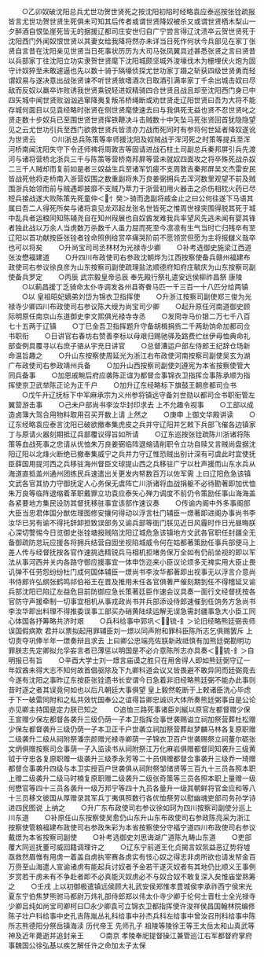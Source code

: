 <!-- { "loadSidebar": true } -->
　　○乙卯奴破沈阳总兵尤世功贺世贤死之按沈阳初陷时经略袁应泰巡按张铨疏报皆言尤世功贺世贤生死俱未可知其后传者或谓世贤降奴被杀又或谓世贤栖木梨山一夕醉酒自恨坠崖死皆无的据援辽都司庄安世归自广宁尝言得辽沈溃卒云贺世贤死于沈阳西门外闻奴恨世贤以其妻女给我降将然亦未详当日死作何状今兵部见在家丁张贤自言昔在沈阳亲见世贤当日死事状历历为大司马张凤翼具述甚悉张贤之言曰贤昔以兵部家丁往沈阳立功实隶贺世贤麾下沈阳城颇坚城外浚壕伐木为栅埋伏火炮为固守计奴猝至未敢遽逼也先以数十骑于隔壕侦探尤世功家丁蹑之斩获四级世贤勇而轻谓奴易与遂决意出战张贤谏不听世贤故嗜酒次日取酒引满率家丁千余出城击奴曰尽敌而反奴以羸卒诈败诱我世贤乘锐轻进奴精骑四合世贤且战且却至沈阳西门身已中四矢城中闻世贤败汹汹逃窜降夷复叛吊桥绳断或劝世贤走辽阳世贤曰吾为大将不能存城何面目以见袁经略时张贤在侧世贤麾使速去曰与我俱死无益也贤不忍世贤叱之贤走数十步奴兵已至围世贤世贤挥铁鞭决斗击贼数十中矢坠马死张贤回首犹隐隐望见之云尤世功引兵至西门欲救世贤兵皆溃亦力战而死同时有参将何世延者降奴遂讹为世贤云
　　○川浙总兵陈策等率师援沈阳及奴贼战于浑河死之时策等提兵至浑河桥南闻沈阳失守下令还师禆将周敦吉等固请进战石柱土司副总兵秦邦屏引兵先渡河与诸将营桥北浙兵三千与陈策等营桥南邦屏等营未就奴四面攻之将卒殊死战杀奴二三千人贼却而复前如是者三奴益生兵至诸军饥疲不支周敦吉秦邦屏吴文杰雷安民皆战死他将走桥南入浙营奴围之数重副将朱万良姜弼拥兵去浑河数里观望不前及贼围浙兵始领而前与贼遇即披靡不支贼乃萃力于浙营初用火器击之杀伤相枕火药已尽短兵接战遂大败陈策先死童仲＜忄癸＞骑而逸副将戚金止之曰公何往遂下马语其属曰吾二人得死所矣与诸将袁见龙邓起龙张名世皆死之惟周世禄突围得脱其死于城中乱兵者运粮同知陈辅尧自在知州叚展也自奴酋发难我兵率望风先逃未闻有婴其锋者独此战以万余人当虏数万杀数千人虽力屈而死至今凛凛有生气当时亡归残卒有至辽阳以首功献按臣张铨者铨命照例给赏卒痛哭阶前不愿领赏但愿为主将报讎义哉卒也可以将矣
　　○升尚宝司司丞林材为光禄寺少卿
　　○补考选御史施梁江西道张汝懋福建道
　　○升四川布政使司右参政沈朝烨为江西按察使备兵赣州福建布政使司右参议徐良彦为山东按察司副使疏理盐法顺德府知府庄毓庆为山东按察司副使备兵罗定
　　○丙辰  武宗毅皇帝忌辰  奉先殿行祭礼遣安远侯柳祚昌祭  康陵
　　○以蓟昌援丁乏骑命太仆寺调发各州县寄餋马匹一千三百一十八匹分给两镇
　　○以  皇祖昭妃嫡弟刘岱为锦衣卫指挥使
　　○升浙江按察司副使郑三俊为光禄寺少卿四川布政使司右参议陈大绶为尚宝司少卿
　　○起升原任河南道御史顾际明原任南京山东道御史李文熙俱光禄寺寺丞
　　○发冏寺马价银二万七千八百七十五两于辽镇
　　○丁巳金吾卫指挥题升守备胡楫捐赀二千两助饷命加都司佥书职衔
　　○日讲官右春坊右赞善李标以母艰归赐驰驿及路费纻丝伊母恤典命礼部查例具覆寻以右庶子骆从宇充日讲官
　　○总督漕运户部左侍郎王纪辞仓场新命温旨趣之
　　○升山东按察使周延光为浙江右布政使河南按察司副使吴玄为湖广布政使司右参政靖州兵备
　　○加升山西按察司副使刘遵宪为本省按察使管大同兵备事
　　○加恩戚畹后府应袭陈正谊为都督佥事锦衣卫指挥佥事陈承顺为指挥使京卫武举陈正论为正千户
　　○加升辽东经略标下旗鼓王朝彦都司佥书
　　○戊午升辽抚标下中军麻承宗为义州参将镇远守备刘世勋以都司佥书职衔管左翼营游击事
　　○己未户部尚书李汝华封印求去  上不允趣令视事
　　○工部以成造卤簿大驾合用物料取用召买开数上请  上然之
　　○庚申  上御文华殿讲读
　　○辽东经略袁应泰言沈阳已破欲撤奉集虎皮之兵并守辽阳并乞敕下兵部飞催各边镇家丁与原请火器刻期抵辽兵部覆议得旨如所请
　　○辽东巡按张铨疏陈川浙诸将陈策等血战死事之忠请从优恤朱万良姜弼临阵退缩请削职令立功自赎又言贼尚盘据沈阳辽阳以北烽火断绝已撤奉集威宁之兵并力守辽惟恐贼出别计深有可虞此时宜使抚臣薛国用提河西之兵移驻海州督臣文球提山西之兵移驻广宁以杜声援而山东水兵从海道直抵盖州通州团练民兵速遣出关更发内帑数百万以佐军需  上曰辽阳危急该镇文武各官其协力守御抚定人心务保无虞阵亡川浙诸将血战捐躯不必待勘著即加优恤朱万良等临阵退缩着革职戴罪立功袁应泰矢心殚力调度不前仍令策励任事山海海盖各紧要地方集民设防其督抚移驻事宜该部作速议奏
　　○传谕内阁中外多事阁部大臣当忠君体国分猷佐理图修安攘何得动以浮言杜门辅臣一燝著即进阁办事尚书李汝华已另有谕不得托辞卸担致误部务又谕兵部等衙门朕见近日风霾时作日光昼晦朕心深切警惕今日览御史张铨塘报贼陷沈阳辽城危急该镇地方文武各官职任封疆全无备御疏防怠玩应援各将拥兵结营自固坐视陷城威令何在姑都著策励任事兵部便马上差人传与经督抚按各官作速挑选精锐兵马相机拒堵务保万全如有仍前坐视的即以军法从事河西并关内各路守御应援事宜一体申饬迩来小臣议论烦多无禆实用大臣止畏讥弹不任劳怨纷纷杜门成何国体辅臣一燝尚书李汝华都著即出视事无以浮言介意尚书侍郎许弘纲张鹤鸣祁伯裕王在晋及推用未任各官俱著严催刻期到任不得稽延又谕兵部沈阳已陷辽左益危目前防御应急长策著廷臣作速会议具奏一面行文经督抚按各官防守声援牵制一切事宜相机从事戎政尚书并兵部添设侍郎速催到任饷务方急尚书李汝华即出料理不得推委误事工部买办硝黄陆续运解无误急需封疆事急大小臣工同心体国各抒筹略共济时艰
　　○兵科给事中郭巩＜锍-釒＞论旧经略熊廷弼丧师误国假病欺  君并以票拟起用罪辅臣刘一燝以同声附和罪科臣陈所志乞俱赐罢斥  上切责夺巩俸半年一燝奏辩且求去  上曰卿公忠端亮佐朕新政祗慎有加熊廷弼勘明功罪朕志先定卿拟允孚妄言者已薄惩以明国是不必介意陈所志亦具奏＜锍-釒＞自明报已有旨
　　○辛酉大学士刘一燝言庙谟之胜只在用舍得人即如熊廷弼守辽一年奴酋未得大志不知何故首倡驱除及下九卿科道会议又皆畏避不敢异同而廷弼竟去今遂有沈阳之事昨辽东按臣张铨遗书长安谓今日急着非旧经略熊廷弼不能办此事则昔时逐之者其误竟何如也以后凡朝廷大事俱望  皇上毅然乾断于上敕诸臣洗心毕虑于下一破雷同附和之私共效忧国奉公之谊得旨卿忠诚识大体所奏熊廷弼事自是公论亦见卿主持国是定力朕已知之
　　○追恤三路死事诸臣刘綖以原官左都督赠少保王宣赠少保左都督各袭升三级仍荫一子本卫指挥佥事世袭赐谥立祠加祭营葬杜松赠少保左都督袭升三级仍荫一子本卫正千户世袭立祠加祭营葬赵梦麟马林各复原职赠二级袭升二级从祠附祭潘宗颜赠光禄寺卿荫一子锦衣卫百户世袭赐祭立祠董尔砺张文炳俱赠按察司佥事荫一子入监读书从祠附祭江万化麻岩俱赠都督同知袭升三级黄钺于守忠各复原职赠一级袭升三级季永芳等二十员俱赠都督佥事袭升三级乔一琦赠都督佥事袭升四级与本卫实授百户世袭俱从祠附祭邹储贤等三百九十三员各照本职上赠二级袭升二级马时楠复原职赠二级袭升二级张奇策等三员各照本职上量赠一级何懋官等四十三员各袭升一级万邦宁等四十九员各量升一级其朝鲜将官金应和等八十三员移文彼国从厚赠录其军兵丁夷俱照数行各优恤祭劳以慰幽魂吏部司务孙学诗进四民图说  上纳之
　　○升广东布政使司右参议徐如珂为四川按察司副使分巡上川东道
　　○补原任山东按察使吴愈仍山东升山东布政使司右参政陈亮采为浙江按察使管粮福建布政使司右参政朱彩为本省按察使分守福宁道四川布政使司右参议戴燝为本省按察司副使
　　○补考选御史刘思诲湖广道陈九畴山东道
　　○吏部覆大同巡抚董可威回籍调理许之
　　○辽东宁前道王化贞揭言奴氛益恶辽势将墟亟救然眉惟有用虏一着盖自虏执宰赛各虏实有忮心奴之得志非虏所欲也请发帑金百万赍至山海遣人宣谕诸虏有能起兵讨奴者予金若干遂灭奴者有其地仍比顺义王事例岁赏若干虏未有不争赴者即不必真能灭奴虏必不与奴合奴不敢复深入矣惟庙堂熟筹之
　　○壬戌  上以初御极遣镇远侯顾大礼武安侯郑惟孝豊城侯李承祚西宁侯宋光夏东宁伯焦梦熊驸马都尉万炜礼部侍郎郑以伟太仆寺少卿于伦何士晋杜士全光禄寺少卿吕纯如尚宝司卿柯曰□永少卿袁可立锦衣卫都指挥使许浚祥侯昌国翰林院编修陈子壮户科给事中史孔吉陈胤丛礼科给事中孙杰兵科左给事中曾汝召刑科给事中陈所志熊德阳分祭岳镇海渎  历代帝王  先师孔子  祖陵等陵徐王等王太岳太和山真武等神及近年薨逝并追封亲王
　　○南京  孝陵奉祀提督操江兼管巡江右军都督府掌府事魏国公徐弘基以疾乞解任许之命加太子太保
